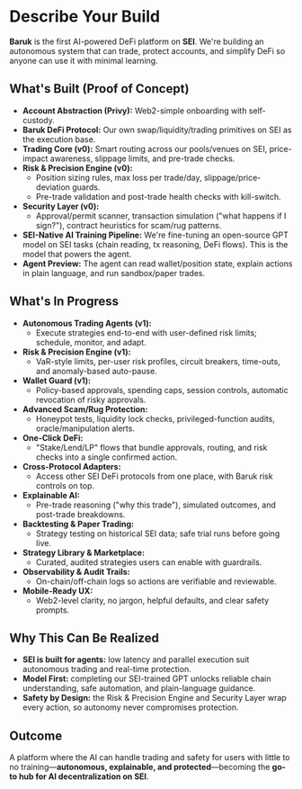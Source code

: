 # Describe Your Build

**Baruk** is the first AI-powered DeFi platform on **SEI**. We're building an autonomous system that can trade, protect accounts, and simplify DeFi so anyone can use it with minimal learning.

## What's Built (Proof of Concept)

* **Account Abstraction (Privy):** Web2-simple onboarding with self-custody.
* **Baruk DeFi Protocol:** Our own swap/liquidity/trading primitives on SEI as the execution base.
* **Trading Core (v0):** Smart routing across our pools/venues on SEI, price-impact awareness, slippage limits, and pre-trade checks.
* **Risk & Precision Engine (v0):**
  * Position sizing rules, max loss per trade/day, slippage/price-deviation guards.
  * Pre-trade validation and post-trade health checks with kill-switch.
* **Security Layer (v0):**
  * Approval/permit scanner, transaction simulation ("what happens if I sign?"), contract heuristics for scam/rug patterns.
* **SEI-Native AI Training Pipeline:** We're fine-tuning an open-source GPT model on SEI tasks (chain reading, tx reasoning, DeFi flows). This is the model that powers the agent.
* **Agent Preview:** The agent can read wallet/position state, explain actions in plain language, and run sandbox/paper trades.

## What's In Progress

* **Autonomous Trading Agents (v1):**
  * Execute strategies end-to-end with user-defined risk limits; schedule, monitor, and adapt.
* **Risk & Precision Engine (v1):**
  * VaR-style limits, per-user risk profiles, circuit breakers, time-outs, and anomaly-based auto-pause.
* **Wallet Guard (v1):**
  * Policy-based approvals, spending caps, session controls, automatic revocation of risky approvals.
* **Advanced Scam/Rug Protection:**
  * Honeypot tests, liquidity lock checks, privileged-function audits, oracle/manipulation alerts.
* **One-Click DeFi:**
  * "Stake/Lend/LP" flows that bundle approvals, routing, and risk checks into a single confirmed action.
* **Cross-Protocol Adapters:**
  * Access other SEI DeFi protocols from one place, with Baruk risk controls on top.
* **Explainable AI:**
  * Pre-trade reasoning ("why this trade"), simulated outcomes, and post-trade breakdowns.
* **Backtesting & Paper Trading:**
  * Strategy testing on historical SEI data; safe trial runs before going live.
* **Strategy Library & Marketplace:**
  * Curated, audited strategies users can enable with guardrails.
* **Observability & Audit Trails:**
  * On-chain/off-chain logs so actions are verifiable and reviewable.
* **Mobile-Ready UX:**
  * Web2-level clarity, no jargon, helpful defaults, and clear safety prompts.

## Why This Can Be Realized

* **SEI is built for agents:** low latency and parallel execution suit autonomous trading and real-time protection.
* **Model First:** completing our SEI-trained GPT unlocks reliable chain understanding, safe automation, and plain-language guidance.
* **Safety by Design:** the Risk & Precision Engine and Security Layer wrap every action, so autonomy never compromises protection.

## Outcome

A platform where the AI can handle trading and safety for users with little to no training—**autonomous, explainable, and protected**—becoming the **go-to hub for AI decentralization on SEI**.
